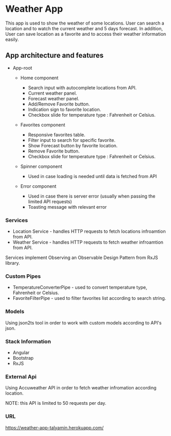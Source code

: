 # Weather App 

This app is used to show the weather of some locations.
User can search a location and to watch the current weather and 5 days forecast.
In addition, User can save location as a favorite and to access their weather information easily. 


## App architecture and features

- App-root

  - Home component 
  
    * Search input with autocomplete locations from API.
    * Current weather panel.
    * Forecast weather panel.
    * Add/Remove Favorite button.
    * Indication sign to favorite location.
    * Checkbox slide for temperature type : Fahrenheit or Celsius.
    
  - Favorites component 

    * Responsive favorites table.
    * Filter input to search for specific favorite.
    * Show Forecast button by favorite location.
    * Remove Favorite button.
    * Checkbox slide for temperature type : Fahrenheit or Celsius.
    
   - Spinner component   
 
     * Used in case loading is needed until data is fetched from API
  
  - Error component   
 
    * Used in case there is server error (usually when passing the limited API requests)
    * Toasting message with relevant error
      
### Services

* Location Service - handles HTTP requests to fetch locations infroamtion from API.
* Weather Service - handles HTTP requests to fetch weather infroamtion from API.

Services implement Observing an Observable Design Pattern from RxJS library. 

### Custom Pipes

* TemperatureConverterPipe - used to convert temperature type, Fahrenheit or Celsius.
* FavoriteFilterPipe - used to filter favorites list according to search string.

### Models
 
 Using json2ts tool in order to work with custom models according to API's json. 

### Stack Information

* Angular 
* Bootstrap
* RxJS

### External Api

Using Accuweather API in order to fetch weather infromation according location.

NOTE: this API is limited to 50 requests per day.

### URL
https://weather-app-talyamin.herokuapp.com/

